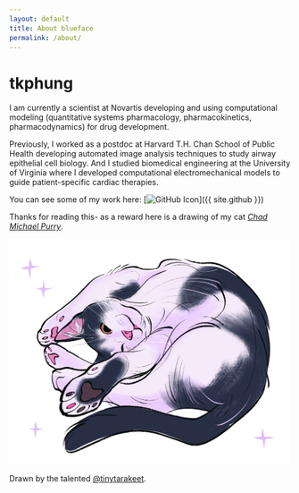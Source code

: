 ```yaml
---
layout: default
title: About blueface
permalink: /about/
---
```


# tkphung

I am currently a scientist at Novartis developing and using computational modeling (quantitative systems pharmacology, pharmacokinetics, pharmacodynamics) for drug development. 

Previously, I worked as a postdoc at Harvard T.H. Chan School of Public Health developing automated image analysis techniques to study airway epithelial cell biology. And I studied biomedical engineering at the University of Virginia where I developed computational electromechanical models to guide patient-specific cardiac therapies.


You can see some of my work here: [![GitHub Icon](assets/images/github-icon.svg)]({{ site.github }})



Thanks for reading this- as a reward here is a drawing of my cat [*Chad Michael Purry*](https://www.instagram.com/chadmichaelpurry/).

![Drawing of Chad Michael Purry](cmp.jpg)

Drawn by the talented [@tinytarakeet](https://www.instagram.com/tinytarakeet/).